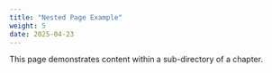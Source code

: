 ```yaml
---
title: "Nested Page Example"
weight: 5
date: 2025-04-23
---
```

This page demonstrates content within a sub-directory of a chapter.
